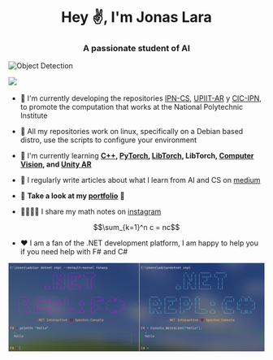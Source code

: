 <h1 align="center">Hey ✌, I'm Jonas Lara</h1>
<h3 align="center">A passionate student of AI</h3>


![Object Detection](./Sources/ComputerVision.gif)




![](https://komarev.com/ghpvc/?username=Jonas-Lara)

- 🔭 I'm currently developing the repositories [IPN-CS](https://github.com/Jonas-Lara/IPN-CS), [UPIIT-AR](https://github.com/Jonas-Lara/UPIIT-AR) y [CIC-IPN](https://github.com/Jonas-Lara/CIC-CNN), to promote the computation that works at the National Polytechnic Institute 

- 🐧 All my repositories work on linux, specifically on a Debian based distro, use the scripts to configure your environment

- 🌱 I'm currently learning **[C++](https://github.com/Jonas-Lara/Rock-Lee), [PyTorch](https://github.com/Jonas-Lara/DL-Py), [LibTorch](https://github.com/Jonas-Lara/DL-Cpp), LibTorch, [Computer Vision](https://github.com/Jonas-Lara/Computer-Vision), and [Unity AR](https://github.com/Jonas-Lara/UPIIT-AR)**

- 📝 I regularly write articles about what I learn from AI and CS on [medium](https://medium.com/@jonas_lara)

- 👀 **Take a look at my [portfolio](https://jonas-lara.github.io/Portfolio-AI/)** 💼

- 🫱🏻‍🫲🏾 I share my math notes on [instagram](https://www.instagram.com/nhard_euler/) 

$$\sum_{k=1}^n c = nc$$

- ❤️ I am a fan of the .NET development platform, I am happy to help you if you need help with F# and C#


![dotNET Repl](./Sources/dotnet-repl.png)



